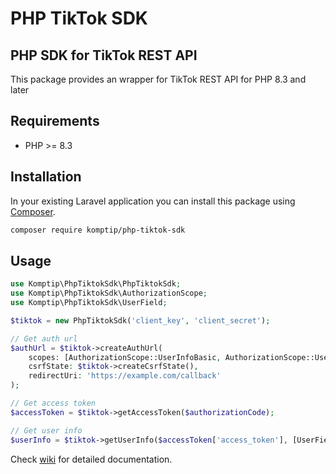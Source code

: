 # PHP TikTok SDK
## PHP SDK for TikTok REST API

This package provides an wrapper for TikTok REST API for PHP 8.3 and later

## Requirements

- PHP >= 8.3

## Installation

In your existing Laravel application you can install this package using [Composer](https://getcomposer.org).

```bash
composer require komptip/php-tiktok-sdk
```

## Usage

```php
use Komptip\PhpTiktokSdk\PhpTiktokSdk;
use Komptip\PhpTiktokSdk\AuthorizationScope;
use Komptip\PhpTiktokSdk\UserField;

$tiktok = new PhpTiktokSdk('client_key', 'client_secret');

// Get auth url
$authUrl = $tiktok->createAuthUrl(
    scopes: [AuthorizationScope::UserInfoBasic, AuthorizationScope::UserInfoProfile],
    csrfState: $tiktok->createCsrfState(),
    redirectUri: 'https://example.com/callback'
);

// Get access token
$accessToken = $tiktok->getAccessToken($authorizationCode);

// Get user info
$userInfo = $tiktok->getUserInfo($accessToken['access_token'], [UserField::OpenID, UserField::Displayname]);
```


Check [wiki](https://github.com/Komptip/php-tiktok-sdk/wiki) for detailed documentation.
